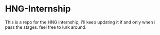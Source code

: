 # HNG-Internship
This is a repo for the HNG internship, i'll keep updating it if and only when i pass the stages.
feel free to lurk around.

